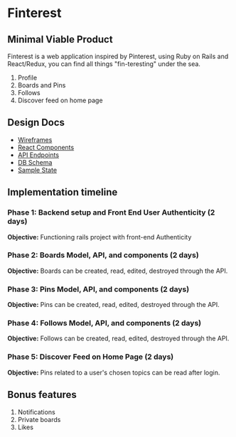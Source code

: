 # Finterest
<HerokuLink Here...>

## Minimal Viable Product
Finterest is a web application inspired by Pinterest, using Ruby on Rails and React/Redux, you can find all things "fin-teresting" under the sea.
1. Profile
2. Boards and Pins
3. Follows
4. Discover feed on home page

## Design Docs
* [Wireframes](wireframes/)
* [React Components](component-heirarchy.md)
* [API Endpoints](api-endpoints.md)
* [DB Schema](schema.md)
* [Sample State](sample-state.md)

## Implementation timeline

### Phase 1: Backend setup and Front End User Authenticity (2 days)
**Objective:** Functioning rails project with front-end Authenticity

### Phase 2: Boards Model, API, and components (2 days)
**Objective:** Boards can be created, read, edited, destroyed through the API.

### Phase 3: Pins Model, API, and components (2 days)
**Objective:** Pins can be created, read, edited, destroyed through the API.

### Phase 4: Follows Model, API, and components (2 days)
**Objective:** Follows can be created, read, edited, destroyed through the API.

### Phase 5: Discover Feed on Home Page (2 days)
**Objective:** Pins related to a user's chosen topics can be read after login.

## Bonus features
1. Notifications
2. Private boards
3. Likes

